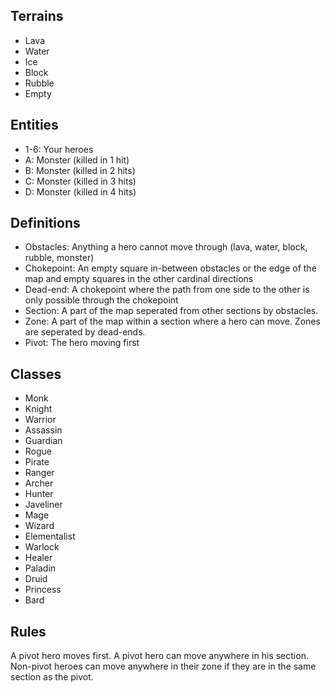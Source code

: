 ## Terrains

- Lava
- Water
- Ice
- Block
- Rubble
- Empty

## Entities

- 1-6: Your heroes
- A: Monster (killed in 1 hit)
- B: Monster (killed in 2 hits)
- C: Monster (killed in 3 hits)
- D: Monster (killed in 4 hits)

## Definitions


- Obstacles: Anything a hero cannot move through (lava, water, block, rubble, monster)
- Chokepoint: An empty square in-between obstacles or the edge of the map and empty squares in the other cardinal directions
- Dead-end: A chokepoint where the path from one side to the other is only possible through the chokepoint
- Section: A part of the map seperated from other sections by obstacles.
- Zone: A part of the map within a section where a hero can move. Zones are seperated by dead-ends. 
- Pivot: The hero moving first

## Classes

- Monk
- Knight
- Warrior
- Assassin
- Guardian
- Rogue
- Pirate
- Ranger
- Archer
- Hunter
- Javeliner
- Mage
- Wizard
- Elementalist
- Warlock
- Healer
- Paladin
- Druid
- Princess
- Bard

## Rules

A pivot hero moves first. 
A pivot hero can move anywhere in his section.
Non-pivot heroes can move anywhere in their zone if they are in the same section as the pivot.